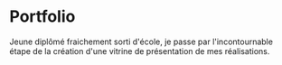 # Portfolio

Jeune diplômé fraichement sorti d'école, je passe par l'incontournable étape de la création d'une vitrine de présentation de mes réalisations.

